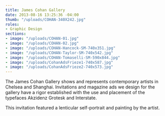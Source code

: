 ```yaml
---
title: James Cohan Gallery
date: 2013-08-16 13:25:36 -04:00
thumb: "/uploads/COHAN-340X242.jpg"
roles:
- Graphic Design
sections:
- image: "/uploads/COHAN-01.jpg"
- image: "/uploads/COHAN-02.jpg"
- image: "/uploads/COHAN-Hancock-SM-740x351.jpg"
- image: "/uploads/COHAN-Taylor-SM-740x542.jpg"
- image: "/uploads/COHAN-Tomaselli-SM-590x844.jpg"
- image: "/uploads/CohanAdsFrieze1-740x587.jpg"
- image: "/uploads/CohanAdsFrieze2-740x573.jpg"
---
```


The James Cohan Gallery shows and represents contemporary artists in Chelsea and Shanghai. Invitations and magazine ads we design for the gallery have a rigor established with the use and placement of the typefaces Akzidenz Grotesk and Interstate.

This invitation featured a lenticular self-portrait and painting by the artist.

